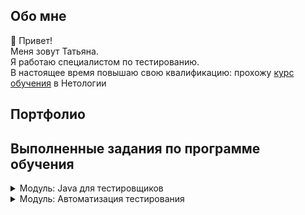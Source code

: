 ## Обо мне 
👋 Привет!
<br>Меня зовут Татьяна. 
<br>Я работаю специалистом по тестированию.
<br>В настоящее время повышаю свою квалификацию: прохожу [курс обучения](https://netology.ru/programs/qa-middle) в Нетологии

## Портфолио
## Выполненные задания по программе обучения

<details>
<summary>
 Модуль: Java для тестировщиков
</summary>

## Блок 1. Введение в Java

<details>
 <summary>1.1 Введение в Java: JDK, JRE, JVM, IntelliJ IDEA</summary>

  [Задача №1](https://github.com/TatianaRudikova/java_intro)
</details>
<details>
  <summary>1.2 Программирование на Java: переменные, операторы, работа с отладчиком</summary>
    
 [Задача №1](https://github.com/TatianaRudikova/javaqa-homeworks-1_2_programming1)

 [Задача №2](https://github.com/TatianaRudikova/javaqa-homeworks-1_2_programming2)

</details>

## Блок 2. Основы Java, Автотесты и CI

<details>
  <summary>2.1  Примитивные типы данных, условные операторы, выход за границы типов и погрешность вычислений</summary>
    
 [Задача №1](https://github.com/TatianaRudikova/java_primitives_1)

 [Задача №2](https://github.com/TatianaRudikova/java_primitives_2)
</details>
<details>
  <summary>2.2  Testability, автотесты, введение в ООП: объекты и методы</summary>
    
 [Задача №1](https://github.com/TatianaRudikova/java_testability)
  
 [Задача №2](https://github.com/TatianaRudikova/javaqa-homeworks-2_2_methods2)
  
 [Задача №3](https://github.com/TatianaRudikova/javaqa-homeworks-2_2_methods3)
</details>
<details>
<summary>2.3  Система сборки Maven, управление зависимостями, автотесты на JUnit5</summary>
    
[Задача №1](https://github.com/TatianaRudikova/maven)
</details>
<details>
<summary>2.4  Циклы, параметризованные тесты и аннотации</summary>
    
 [Задача №1](https://github.com/TatianaRudikova/cycles)

 [Задача №2](https://github.com/TatianaRudikova/cycles2)
</details>
<details>
<summary>2.5  Выстраивание процесса непрерывной интеграции (CI): Github Actions. Покрытие кода с JaCoCo, статический анализ кода: CheckStyle, SpotBugs</summary>
    
 [Задача №1](https://github.com/TatianaRudikova/CICD)
</details>
 
## Блок 3. ООП

<details>
  <summary>3.1  Объектно-ориентированное программирование и проектирование</summary>
    
[Задача №1](https://github.com/TatianaRudikova/OOP1)
</details>
 <details>
  <summary>3.2  Объектно-ориентированное программирование: ключевые принципы</summary>
    
  [Задача №1](https://github.com/TatianaRudikova/oopPrinciples)
</details>

 
 
 </details>

<details>
<summary>
 Модуль: Автоматизация тестирования
</summary>

## Блок 1. Основы автоматизации, платформа JUnit
 
 <details>
  <summary>1.1. Основы автоматизации, Unit-тесты</summary>
    
[Задача №1](https://github.com/TatianaRudikova/BasicsOfAutomation-basics)
</details>
 <details>
  <summary>1.2. Тестирование API, Continuous Integration</summary>
    
  [Задача №1, Задача №2](https://github.com/TatianaRudikova/BasicsOfAutomation-apiCi)

  [Задача №3](https://github.com/TatianaRudikova/BasicsOfAutomation-apiCi-Postman)
</details>
 
 ## Блок 2. Тестирование веб-интерфейсов
 
 <details>
  <summary>2.1. Тестирование веб-интерфейсов, Selenium и Selenide</summary>
    
[Задача №1](https://github.com/TatianaRudikova/BasicsOfAutomation-web)
</details>
 <details>
  <summary>2.2. Selenide</summary>
    
[Задача №1](https://github.com/TatianaRudikova/BasicsOfAutomation-selenide)
</details>
 <details>
  <summary>2.3. Patterns</summary>
  
  [Задача №1](https://github.com/TatianaRudikova/BasicsOfAutomation-patterns-1)
  
  [Задача №2](https://github.com/TatianaRudikova/BasicsOfAutomation-patterns-2)
</details>
 <details>
 <summary>2.4. BDD</summary>
  
  [Задача №1](https://github.com/TatianaRudikova/BasicsOfAutomation-pageObject)
</details>
 
 </details>
 
<!--
**TatianaRudikova/TatianaRudikova** is a ✨ _special_ ✨ repository because its `README.md` (this file) appears on your GitHub profile.

Here are some ideas to get you started:

- 🔭 I’m currently working on ...
- 🌱 I’m currently learning ...
- 👯 I’m looking to collaborate on ...
- 🤔 I’m looking for help with ...
- 💬 Ask me about ...
- 📫 How to reach me: ...
- 😄 Pronouns: ...
- ⚡ Fun fact: ...
-->
